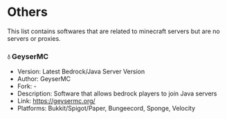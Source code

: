 # Others
This list contains softwares that are related to minecraft servers but are no servers or proxies.

### 💧 GeyserMC 
  - Version: Latest Bedrock/Java Server Version
  - Author: GeyserMC
  - Fork: -
  - Description: Software that allows bedrock players to join Java servers
  - Link: https://geysermc.org/
  - Platforms: Bukkit/Spigot/Paper, Bungeecord, Sponge, Velocity
